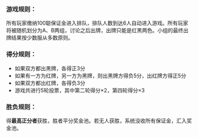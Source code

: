 ### 游戏规则：
所有玩家缴纳100聪保证金进入排队，排队人数到达6人自动进入游戏。所有玩家将被随机划分为A、B两组，讨论之后出牌，出牌只能是红黑两色。小组的最终出牌结果按少数服从多数原则。

### 得分规则：
- 如果双方都出黑牌，各得正3分
- 如果有一方为红牌，另一方为黑牌，则出黑牌方得负5分，出红牌方得正5分
- 如果双方都出红牌，各得负3分
- 游戏共进行5轮投票，其中第二轮得分×2，第四轮得分×3
 
### 胜负规则：
得**最高正分者**获胜，胜者平分奖金池。若无人获胜，系统没收所有保证金，汇入奖金池。